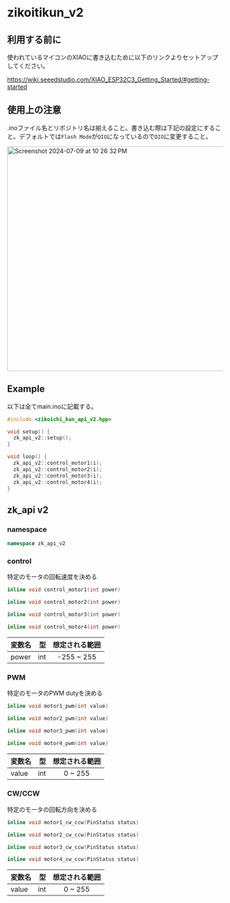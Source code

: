 # zikoitikun_v2
## 利用する前に
使われているマイコンのXIAOに書き込むために以下のリンクよりセットアップしてください。

https://wiki.seeedstudio.com/XIAO_ESP32C3_Getting_Started/#getting-started

## 使用上の注意

.inoファイル名とリポジトリ名は揃えること。書き込む際は下記の設定にすること。デフォルトでは`Flash Mode`が`QIO`になっているので`DIO`に変更すること。

<img width="525" alt="Screenshot 2024-07-09 at 10 26 32 PM" src="https://github.com/hakoroboken/zikoitikun_v2/assets/53041471/2274686d-1560-4bbc-9671-1e611855dea9">


## Example

以下は全てmain.inoに記載する。

```C++
#include <zikoichi_kun_api_v2.hpp>

void setup() {
  zk_api_v2::setup();
}

void loop() {
  zk_api_v2::control_motor1(i);
  zk_api_v2::control_motor2(i);
  zk_api_v2::control_motor3(i);
  zk_api_v2::control_motor4(i);
}

```


## zk_api v2

### namespace
```C++
namespace zk_api_v2
```

### control

特定のモータの回転速度を決める

```C++
inline void control_motor1(int power)
```
```C++
inline void control_motor2(int power)
```
```C++
inline void control_motor3(int power)
```
```C++
inline void control_motor4(int power)
```

| 変数名 | 型 | 想定される範囲 |
|:-----------|------------:|:------------:|
| power   | int        | -255 ~ 255    |


### PWM

特定のモータのPWM dutyを決める

```C++
inline void motor1_pwm(int value)
```
```C++
inline void motor2_pwm(int value)
```
```C++
inline void motor3_pwm(int value)
```
```C++
inline void motor4_pwm(int value)
```

| 変数名 | 型 | 想定される範囲 |
|:-----------|------------:|:------------:|
| value   | int        | 0 ~ 255    |

### CW/CCW

特定のモータの回転方向を決める

```C++
inline void motor1_cw_ccw(PinStatus status)
```
```C++
inline void motor2_cw_ccw(PinStatus status)
```
```C++
inline void motor3_cw_ccw(PinStatus status)
```
```C++
inline void motor4_cw_ccw(PinStatus status)
```

| 変数名 | 型 | 想定される範囲 |
|:-----------|------------:|:------------:|
| value   | int        | 0 ~ 255    |
